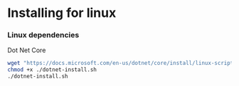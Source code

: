 # Installing for linux

### Linux dependencies

Dot Net Core
```sh
wget "https://docs.microsoft.com/en-us/dotnet/core/install/linux-scripted-manual#scripted-install"
chmod +x ./dotnet-install.sh
./dotnet-install.sh
```
